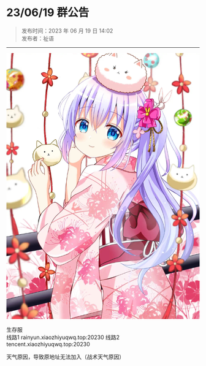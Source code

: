 # 23/06/19 群公告

> 发布时间：2023 年 06 月 19 日 14:02  
  发布者：祉语

---

![公告图片](../../assets/anno/23061901.jpg)

生存服  
线路1 rainyun.xiaozhiyuqwq.top:20230 线路2 tencent.xiaozhiyuqwq.top:20230

天气原因，导致原地址无法加入（战术天气原因）
